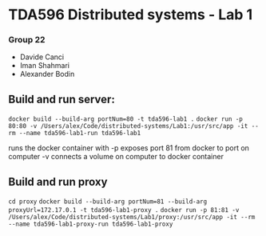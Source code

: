 # TDA596 Distributed systems - Lab 1

### Group 22
- Davide Canci
- Iman Shahmari
- Alexander Bodin



## Build and run server:
``` docker build --build-arg portNum=80 -t tda596-lab1 . ```
``` docker run -p 80:80 -v /Users/alex/Code/distributed-systems/Lab1:/usr/src/app -it --rm --name tda596-lab1-run tda596-lab1 ```

runs the docker container with
-p exposes port 81 from docker to port on computer
-v connects a volume on computer to docker container

## Build and run proxy
``` cd proxy ```
``` docker build --build-arg portNum=81 --build-arg proxyUrl=172.17.0.1 -t tda596-lab1-proxy . ```
``` docker run -p 81:81 -v /Users/alex/Code/distributed-systems/Lab1/proxy:/usr/src/app -it --rm --name tda596-lab1-proxy-run tda596-lab1-proxy ```
